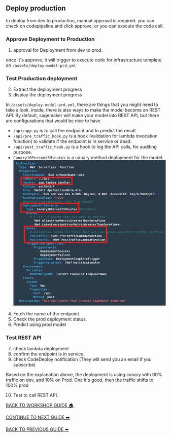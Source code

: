 ## Deploy production

to deploy from dev to production, manual approval is required. you can check on codepipeline and click approve, or you can execute the code cell.

### Approve Deployment to Production
1. approval for Deployment from dev to prod.

once it's approve, it will trigger to execute code for infrastructure template on `/assets/deploy-model-prd.yml`

### Test Production deployment
2. Extract the deployment progress
3. display the deployment progress

In `/assets/deploy-model-prd.yml`, there are things that you might need to take a look. inside, there is also ways to make the model become an REST API. By default, sagemaker will make your model into REST API, but there are configurations that would be nice to have
- `/api/app.py` is to call the endpoint and to predict the result
- `/api/pre_traffic_hook.py` is a hook (validation for lambda invocation function) to validate if the endpoint is in service or dead.
- `/api/post_traffic_hook.py` is a hook to log the API calls, for auditing purpose.
- `Canary10Percent5Minutes` is a canary method deployment for the model.
    ![](../images/Prod/3.png)

4. Fetch the name of the endpoint.
5. Check the prod deployment status.
6. Predict using prod model

### Test REST API
7. check lambda deployment
8. confirm the endpoint is in service.
9. check CodeDeploy notification (They will send you an email if you subscribe)

Based on the explanation above, the deployment is using canary with 90% traffic on dev, and 10% on Prod. Onc it's good, then the traffic shifts to 100% prod

10. Test to call REST API.

[BACK TO WORKSHOP GUIDE :house:](../README.md)

[CONTINUE TO NEXT GUIDE :arrow_right:](Monitor.md)

[BACK TO PREVIOUS GUIDE :arrow_left:](Dev.md)